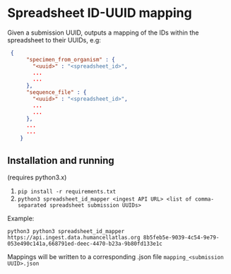 # Spreadsheet ID-UUID mapping

Given a submission UUID, outputs a mapping of the IDs within the spreadsheet to their UUIDs, e.g:

```json
 {
      "specimen_from_organism" : {
        "<uuid>" : "<spreadsheet_id>",
        ...
        ...
      },
      "sequence_file" : {
        "<uuid>" : "<spreadsheet_id>",
        ...
        ...
      },
      ...
      ...
    }
```

## Installation and running
(requires python3.x)

1. `pip install -r requirements.txt`
2. `python3 spreadsheet_id_mapper <ingest API URL> <list of comma-separated spreadsheet submission UUIDs>`

Example:

`python3 python3 spreadsheet_id_mapper https://api.ingest.data.humancellatlas.org 8b5feb5e-9039-4c54-9e79-053e490c141a,668791ed-deec-4470-b23a-9b80fd133e1c`

Mappings will be written to a corresponding .json file `mapping_<submission UUID>.json` 